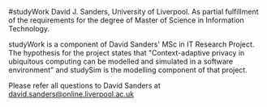 #studyWork
David J. Sanders, University of Liverpool. As partial fulfillment of the requirements for the degree of Master of Science in Information Technology.

studyWork is a component of David Sanders' MSc in IT Research Project. The hypothesis for the project states that "Context-adaptive privacy in ubiquitous computing can be modelled and simulated in a software environment" and studySim is the modelling component of that project.

Please refer all questions to David Sanders at david.sanders@online.liverpool.ac.uk
